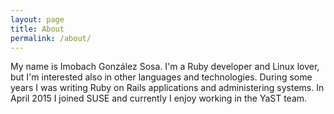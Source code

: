 ```yaml
---
layout: page
title: About
permalink: /about/
---
```


My name is Imobach González Sosa. I'm a Ruby developer and Linux
lover, but I'm interested also in other languages and
technologies. During some years I was writing Ruby on Rails applications
and administering systems. In April 2015 I joined SUSE and currently I
enjoy working in the YaST team.
